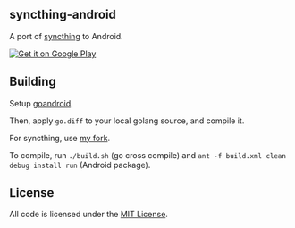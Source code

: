 ## syncthing-android

A port of [syncthing](https://github.com/calmh/syncthing) to Android.

[![Get it on Google Play](https://developer.android.com/images/brand/en_generic_rgb_wo_60.png)](https://play.google.com/store/apps/details?id=com.nutomic.syncthingandroid)

## Building

Setup [goandroid](https://github.com/eliasnaur/goandroid).

Then, apply `go.diff` to your local golang source, and compile it.

For syncthing, use [my fork](https://github.com/Nutomic/syncthing/tree/android).

To compile, run `./build.sh` (go cross compile) and `ant -f build.xml clean debug install run` (Android package).

## License

All code is licensed under the [MIT License](https://github.com/Nutomic/syncthing-android/blob/master/LICENSE).
